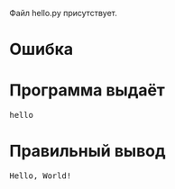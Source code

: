 Файл hello.py присутствует.
# Ошибка
# Программа выдаёт
<pre>
hello
</pre>
# Правильный вывод
<pre>Hello, World!
</pre>